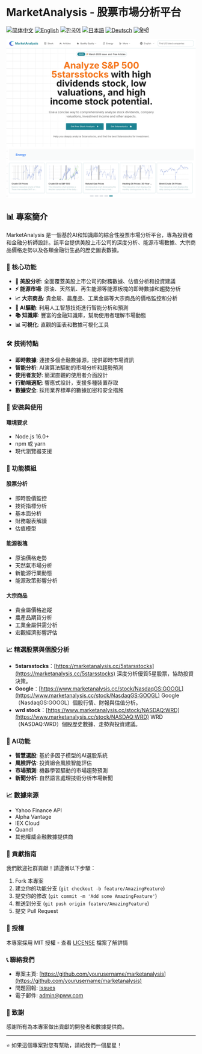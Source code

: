 # MarketAnalysis - 股票市場分析平台

[![简体中文](https://img.shields.io/badge/lang-简体中文-red.svg)](README.md)
[![English](https://img.shields.io/badge/lang-English-blue.svg)](README.en.md)
[![한국어](https://img.shields.io/badge/lang-한국어-green.svg)](README.ko.md)
[![日本語](https://img.shields.io/badge/lang-日本語-yellow.svg)](README.ja.md)
[![Deutsch](https://img.shields.io/badge/lang-Deutsch-orange.svg)](README.de.md)
[![हिन्दी](https://img.shields.io/badge/lang-हिन्दी-purple.svg)](README.hi.md)

![MarketAnalysis Cover](market-analysis-cover.png)

## 📊 專案簡介

MarketAnalysis 是一個基於AI和知識庫的綜合性股票市場分析平台，專為投資者和金融分析師設計。該平台提供美股上市公司的深度分析、能源市場數據、大宗商品價格走勢以及各類金融衍生品的歷史圖表數據。

### 🚀 核心功能

- **🏢 美股分析**: 全面覆蓋美股上市公司的財務數據、估值分析和投資建議
- **⚡ 能源市場**: 原油、天然氣、再生能源等能源板塊的即時數據和趨勢分析
- **📈 大宗商品**: 貴金屬、農產品、工業金屬等大宗商品的價格監控和分析
- **🤖 AI驅動**: 利用人工智慧技術進行智能分析和預測
- **📚 知識庫**: 豐富的金融知識庫，幫助使用者理解市場動態
- **📊 可視化**: 直觀的圖表和數據可視化工具

### 🛠 技術特點

- **即時數據**: 連接多個金融數據源，提供即時市場資訊
- **智能分析**: AI演算法驅動的市場分析和趨勢預測
- **使用者友好**: 簡潔直觀的使用者介面設計
- **行動端適配**: 響應式設計，支援多種裝置存取
- **數據安全**: 採用業界標準的數據加密和安全措施

### 🔧 安裝與使用

#### 環境要求
- Node.js 16.0+
- npm 或 yarn
- 現代瀏覽器支援

### 📱 功能模組

#### 股票分析
- 即時股價監控
- 技術指標分析
- 基本面分析
- 財務報表解讀
- 估值模型

#### 能源板塊
- 原油價格走勢
- 天然氣市場分析
- 新能源行業動態
- 能源政策影響分析

#### 大宗商品
- 貴金屬價格追蹤
- 農產品期貨分析
- 工業金屬供需分析
- 宏觀經濟影響評估

### 📈 精選股票與個股分析 

- **5starsstocks**：[https://marketanalysis.cc/5starsstocks](https://marketanalysis.cc/5starsstocks)
  深度分析優質5星股票，協助投資決策。
- **Google**：[https://www.marketanalysis.cc/stock/NasdaqGS:GOOGL](https://www.marketanalysis.cc/stock/NasdaqGS:GOOGL)
  Google（NasdaqGS:GOOGL）個股行情、財報與估值分析。
- **wrd stock**：[https://www.marketanalysis.cc/stock/NASDAQ:WRD](https://www.marketanalysis.cc/stock/NASDAQ:WRD)
  WRD（NASDAQ:WRD）個股歷史數據、走勢與投資建議。

### 🔮 AI功能

- **智慧選股**: 基於多因子模型的AI選股系統
- **風險評估**: 投資組合風險智能評估
- **市場預測**: 機器學習驅動的市場趨勢預測
- **新聞分析**: 自然語言處理技術分析市場新聞

### 📈 數據來源

- Yahoo Finance API
- Alpha Vantage
- IEX Cloud
- Quandl
- 其他權威金融數據提供商

### 🤝 貢獻指南

我們歡迎社群貢獻！請遵循以下步驟：

1. Fork 本專案
2. 建立你的功能分支 (`git checkout -b feature/AmazingFeature`)
3. 提交你的修改 (`git commit -m 'Add some AmazingFeature'`)
4. 推送到分支 (`git push origin feature/AmazingFeature`)
5. 提交 Pull Request

### 📄 授權

本專案採用 MIT 授權 - 查看 [LICENSE](LICENSE) 檔案了解詳情

### 📞 聯絡我們

- 專案主頁: [https://github.com/yourusername/marketanalysis](https://github.com/yourusername/marketanalysis)
- 問題回報: [Issues](https://github.com/yourusername/marketanalysis/issues)
- 電子郵件: admin@pww.com

### 🙏 致謝

感謝所有為本專案做出貢獻的開發者和數據提供商。

---

⭐ 如果這個專案對您有幫助，請給我們一個星星！ 